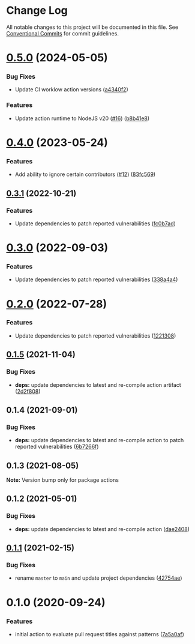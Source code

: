 # Change Log

All notable changes to this project will be documented in this file.
See [Conventional Commits](https://conventionalcommits.org) for commit guidelines.

# [0.5.0](https://github.com/clowdhaus/actions/compare/v0.4.0...v0.5.0) (2024-05-05)


### Bug Fixes

* Update CI worklow action versions ([a4340f2](https://github.com/clowdhaus/actions/commit/a4340f2a8fdb96808a2bf6b3089e6320d1782d52))


### Features

* Update action runtime to NodeJS v20 ([#16](https://github.com/clowdhaus/actions/issues/16)) ([b8b41e8](https://github.com/clowdhaus/actions/commit/b8b41e88892a53dd9b3f684c7c82e4cbb5fd0947))





# [0.4.0](https://github.com/clowdhaus/actions/compare/v0.3.1...v0.4.0) (2023-05-24)

### Features

- Add ability to ignore certain contributors ([#12](https://github.com/clowdhaus/actions/issues/12)) ([83fc569](https://github.com/clowdhaus/actions/commit/83fc5695df8263e19282c410321e3bdc52e497c4))

## [0.3.1](https://github.com/clowdhaus/actions/compare/v0.3.0...v0.3.1) (2022-10-21)

### Features

- Update dependencies to patch reported vulnerabilities ([fc0b7ad](https://github.com/clowdhaus/actions/commit/fc0b7add580357608161f45418f29e588d2bb1d6))

# [0.3.0](https://github.com/clowdhaus/actions/compare/v0.2.0...v0.3.0) (2022-09-03)

### Features

- Update dependencies to patch reported vulnerabilities ([338a4a4](https://github.com/clowdhaus/actions/commit/338a4a4e082f8e567e2a37c99a2d9bb7af1781dd))

# [0.2.0](https://github.com/clowdhaus/actions/compare/v0.1.5...v0.2.0) (2022-07-28)

### Features

- Update dependencies to patch reported vulnerabilities ([1221308](https://github.com/clowdhaus/actions/commit/1221308cf1ef51588bf8d3cdce4d436aaa4dd884))

## [0.1.5](https://github.com/clowdhaus/actions/compare/v0.1.4...v0.1.5) (2021-11-04)

### Bug Fixes

- **deps:** update dependencies to latest and re-compile action artifact ([2d2f808](https://github.com/clowdhaus/actions/commit/2d2f808cb7335a39b423c7ed59075bd090b96a03))

## 0.1.4 (2021-09-01)

### Bug Fixes

- **deps:** update dependencies to latest and re-compile action to patch reported vulnerabilities ([6b7266f](https://github.com/clowdhaus/actions/commit/6b7266fc5ca49b7f67a80551803387132bd8bec0))

## 0.1.3 (2021-08-05)

**Note:** Version bump only for package actions

## 0.1.2 (2021-05-01)

### Bug Fixes

- **deps:** update dependencies to latest and re-compile action ([dae2408](https://github.com/clowdhaus/actions/commit/dae240845bc1c8aab7d9da2150de164ce95e9473))

## [0.1.1](https://github.com/clowdhaus/actions/compare/v0.1.0...v0.1.1) (2021-02-15)

### Bug Fixes

- rename `master` to `main` and update project dependencies ([42754ae](https://github.com/clowdhaus/actions/commit/42754ae539a6180ddfff86f70f69778caf2e2f98))

# 0.1.0 (2020-09-24)

### Features

- initial action to evaluate pull request titles against patterns ([7a5a0af](https://github.com/clowdhaus/actions/commit/7a5a0afc29e4e2864fd7aa50878f0a2ce18e1ad9))
